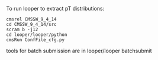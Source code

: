 To run looper to extract pT distributions:

```
cmsrel CMSSW_9_4_14
cd CMSSW_9_4_14/src
scram b -j12
cd looper/looper/python
cmsRun ConfFile_cfg.py
```

tools for batch submission are in looper/looper batchsubmit
